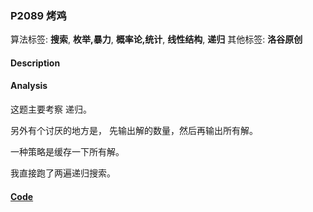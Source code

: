 ### P2089 烤鸡

算法标签: **搜索**, **枚举,暴力**, **概率论,统计**, **线性结构**, **递归**
其他标签: **洛谷原创**


#### Description





#### Analysis

这题主要考察 递归。

另外有个讨厌的地方是， 先输出解的数量，然后再输出所有解。

一种策略是缓存一下所有解。

我直接跑了两遍递归搜索。

#### [Code](../cpp/p2089.cpp)
